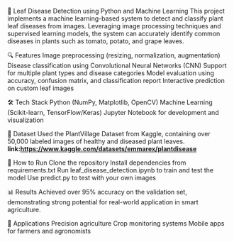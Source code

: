 🌿 Leaf Disease Detection using Python and Machine Learning
This project implements a machine learning-based system to detect and classify plant leaf diseases from images. Leveraging image processing techniques and supervised learning models, the system can accurately identify common diseases in plants such as tomato, potato, and grape leaves.

🔍 Features
Image preprocessing (resizing, normalization, augmentation)
Disease classification using Convolutional Neural Networks (CNN)
Support for multiple plant types and disease categories
Model evaluation using accuracy, confusion matrix, and classification report
Interactive prediction on custom leaf images

🛠️ Tech Stack
Python (NumPy, Matplotlib, OpenCV)
Machine Learning (Scikit-learn, TensorFlow/Keras)
Jupyter Notebook for development and visualization

📁 Dataset
Used the PlantVillage Dataset from Kaggle, containing over 50,000 labeled images of healthy and diseased plant leaves.
**link:https://www.kaggle.com/datasets/emmarex/plantdisease**

🚀 How to Run
Clone the repository
Install dependencies from requirements.txt
Run leaf_disease_detection.ipynb to train and test the model
Use predict.py to test with your own images

📊 Results
Achieved over 95% accuracy on the validation set, demonstrating strong potential for real-world application in smart agriculture.

📌 Applications
Precision agriculture
Crop monitoring systems
Mobile apps for farmers and agronomists
